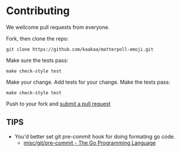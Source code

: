 # Contributing

We wellcome pull requests from everyone.

Fork, then clone the repo:

    git clone https://github.com/kaakaa/matterpoll-emoji.git

Make sure the tests pass:

    make check-style test

Make your change. Add tests for your change. Make the tests pass:

    make check-style test

Push to your fork and [submit a pull request](https://github.com/kaakaa/matterpoll-emoji/compare/)

## TIPS

* You'd better set git pre-commit hook for doing formating go code.
  * [misc/git/pre-commit - The Go Programming Language](https://tip.golang.org/misc/git/pre-commit)
